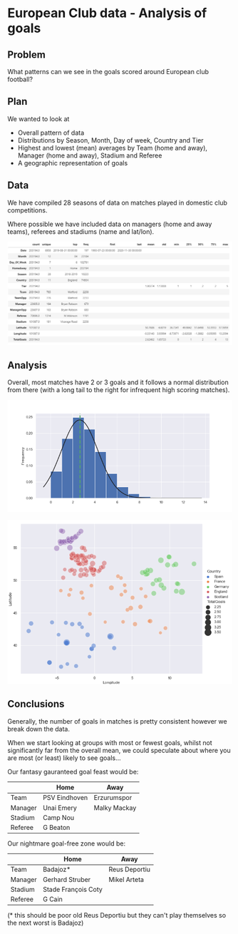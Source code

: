 
# European Club data - Analysis of goals


## Problem

What patterns can we see in the goals scored around European club football?


## Plan

We wanted to look at
* Overall pattern of data
* Distributions by Season, Month, Day of week, Country and Tier
* Highest and lowest (mean) averages by Team (home and away), Manager (home and away), Stadium and Referee
* A geographic representation of goals


## Data

We have compiled 28 seasons of data on matches played in domestic club competitions.

Where possible we have included data on managers (home and away teams), referees and stadiums (name and lat/lon).

![Data summary](figures/club_01_summary.JPG)


## Analysis

Overall, most matches have 2 or 3 goals and it follows a normal distribution from there (with a long tail to the right for infrequent high scoring matches).

![Histogram](figures/club_01_hist.PNG)

![Map](figures/club_01_map.PNG)


## Conclusions

Generally, the number of goals in matches is pretty consistent however we break down the data.

When we start looking at groups with most or fewest goals, whilst not significantly far from the overall mean, we could speculate about where you are most (or least) likely to see goals...

Our fantasy gauranteed goal feast would be:

| |Home|Away|
|-----|-----|-----|
|Team|PSV Eindhoven|Erzurumspor|
|Manager|Unai Emery|Malky Mackay|
|Stadium|Camp Nou||
|Referee|G Beaton||

Our nightmare goal-free zone would be:

| |Home|Away|
|-----|-----|-----|
|Team|Badajoz*|Reus Deportiu|
|Manager|Gerhard Struber|Mikel Arteta|
|Stadium|Stade François Coty||
|Referee|G Cain||

(* this should be poor old Reus Deportiu but they can't play themselves so the next worst is Badajoz)

